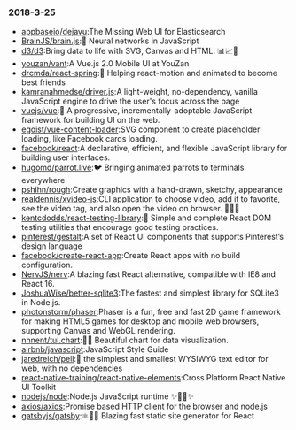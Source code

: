 ### 2018-3-25 
* [appbaseio/dejavu](https://github.com//appbaseio/dejavu):The Missing Web UI for Elasticsearch 
* [BrainJS/brain.js](https://github.com//BrainJS/brain.js):🤖 Neural networks in JavaScript 
* [d3/d3](https://github.com//d3/d3):Bring data to life with SVG, Canvas and HTML. 📊📈🎉 
* [youzan/vant](https://github.com//youzan/vant):A Vue.js 2.0 Mobile UI at YouZan 
* [drcmda/react-spring](https://github.com//drcmda/react-spring):🙌 Helping react-motion and animated to become best friends 
* [kamranahmedse/driver.js](https://github.com//kamranahmedse/driver.js):A light-weight, no-dependency, vanilla JavaScript engine to drive the user's focus across the page 
* [vuejs/vue](https://github.com//vuejs/vue):🖖 A progressive, incrementally-adoptable JavaScript framework for building UI on the web. 
* [egoist/vue-content-loader](https://github.com//egoist/vue-content-loader):SVG component to create placeholder loading, like Facebook cards loading. 
* [facebook/react](https://github.com//facebook/react):A declarative, efficient, and flexible JavaScript library for building user interfaces. 
* [hugomd/parrot.live](https://github.com//hugomd/parrot.live):🐦 Bringing animated parrots to terminals everywhere 
* [pshihn/rough](https://github.com//pshihn/rough):Create graphics with a hand-drawn, sketchy, appearance 
* [realdennis/xvideo-js](https://github.com//realdennis/xvideo-js):CLI application to choose video, add it to favorite, see the video tag, and also open the video on browser. 👋🤞🖖 
* [kentcdodds/react-testing-library](https://github.com//kentcdodds/react-testing-library):🐐 Simple and complete React DOM testing utilities that encourage good testing practices. 
* [pinterest/gestalt](https://github.com//pinterest/gestalt):A set of React UI components that supports Pinterest’s design language 
* [facebook/create-react-app](https://github.com//facebook/create-react-app):Create React apps with no build configuration. 
* [NervJS/nerv](https://github.com//NervJS/nerv):A blazing fast React alternative, compatible with IE8 and React 16. 
* [JoshuaWise/better-sqlite3](https://github.com//JoshuaWise/better-sqlite3):The fastest and simplest library for SQLite3 in Node.js. 
* [photonstorm/phaser](https://github.com//photonstorm/phaser):Phaser is a fun, free and fast 2D game framework for making HTML5 games for desktop and mobile web browsers, supporting Canvas and WebGL rendering. 
* [nhnent/tui.chart](https://github.com//nhnent/tui.chart):🍞🍯 Beautiful chart for data visualization. 
* [airbnb/javascript](https://github.com//airbnb/javascript):JavaScript Style Guide 
* [jaredreich/pell](https://github.com//jaredreich/pell):📝 the simplest and smallest WYSIWYG text editor for web, with no dependencies 
* [react-native-training/react-native-elements](https://github.com//react-native-training/react-native-elements):Cross Platform React Native UI Toolkit 
* [nodejs/node](https://github.com//nodejs/node):Node.js JavaScript runtime ✨🐢🚀✨ 
* [axios/axios](https://github.com//axios/axios):Promise based HTTP client for the browser and node.js 
* [gatsbyjs/gatsby](https://github.com//gatsbyjs/gatsby):⚛️📄🚀 Blazing fast static site generator for React 
